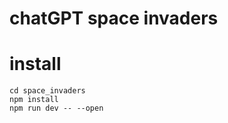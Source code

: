 

# chatGPT space invaders


#  install


```
cd space_invaders
npm install
npm run dev -- --open
```


